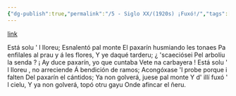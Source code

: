 ```yaml
---
{"dg-publish":true,"permalink":"/5 - Siglo XX/(1920s) ¡Fuxó!/","tags":["#Siglo_20","a1925","central","Enrique_García-Rendueles","escrito","Gijón","poema"]}
---
```


[link](https://asturies.com/cavedaynava/fuxo.txt)

Está solu ' l lloreu;
Esnalentó pal monte
El paxarín husmiando les tonaes
Pa enfilales al prau y á les flores,
Y ye daqué tarderu; ¿ 'scaeciósei
Pel arbolíu la senda ?
¡ Ay duce paxarín, yo que cuntaba
Vete na carbayera !
Está solu ' l Iloreu , no arreciende
Á bendición de ramos;
Acongóxase 'l probe porque i falten
Del paxarín el cántidos;
Ya non golverá, juese pal monte
Y d' illí fuxó ' l cielu,
Y ya non golverá, topó otru gayu
Onde afincar el ñeru.